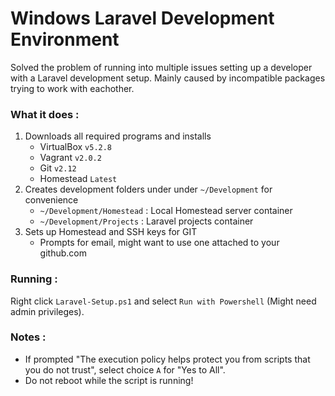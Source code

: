 # Windows Laravel Development Environment
Solved the problem of running into multiple issues setting up a developer with a Laravel development setup. Mainly caused by incompatible packages trying to work with eachother. 

### What it does : 
1. Downloads all required programs and installs
	* VirtualBox `v5.2.8`
	* Vagrant `v2.0.2`
	* Git `v2.12`
	* Homestead `Latest`
2. Creates development folders under under `~/Development` for convenience
	* `~/Development/Homestead` : Local Homestead server container
	* `~/Development/Projects` : Laravel projects container
3. Sets up Homestead and SSH keys for GIT
	* Prompts for email, might want to use one attached to your github.com

### Running :
Right click `Laravel-Setup.ps1` and select `Run with Powershell` (Might need admin privileges). 


### Notes : 
* If prompted "The execution policy helps protect you from scripts that you do not trust", select choice `A` for "Yes to All". 
* Do not reboot while the script is running!
